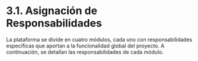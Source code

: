 # 3.1. Asignación de Responsabilidades

La plataforma se divide en cuatro módulos, cada uno con responsabilidades específicas que aportan a la funcionalidad global del proyecto. A continuación, se detallan las responsabilidades de cada módulo.